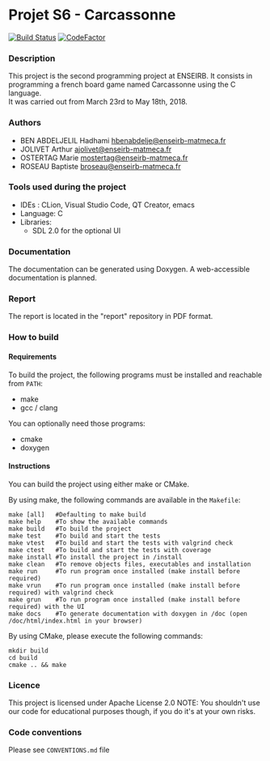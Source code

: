 # Projet S6 - Carcassonne

[![Build Status](https://travis-ci.com/Bokoblin/EIRBS6-PAP2-ProjetCarcassonne.svg?token=G5wZLAQfSsj9KcoZsDs4&branch=master)](https://travis-ci.com/Bokoblin/EIRBS6-PAP2-ProjetCarcassonne)
[![CodeFactor](https://www.codefactor.io/repository/github/bokoblin/eirbs6-pap2-projetcarcassonne/badge)](https://www.codefactor.io/repository/github/bokoblin/eirbs6-pap2-projetcarcassonne)

### Description

This project is the second programming project at ENSEIRB.
It consists in programming a french board game named Carcassonne using the C language. <br>
It was carried out from March 23rd to May 18th, 2018.


### Authors

* BEN ABDELJELIL Hadhami [hbenabdelje@enseirb-matmeca.fr](mailto:hbenabdelje@enseirb-matmeca.fr)
* JOLIVET Arthur [ajolivet@enseirb-matmeca.fr](mailto:ajolivet@enseirb-matmeca.fr)
* OSTERTAG Marie [mostertag@enseirb-matmeca.fr](mailto:mostertag@enseirb-matmeca.fr)
* ROSEAU Baptiste [broseau@enseirb-matmeca.fr](mailto:broseau@enseirb-matmeca.fr)


### Tools used during the project

- IDEs : CLion, Visual Studio Code, QT Creator, emacs
- Language: C
- Libraries:
    - SDL 2.0 for the optional UI


### Documentation

The documentation can be generated using Doxygen.
A web-accessible documentation is planned.


### Report

The report is located in the "report" repository in PDF format.

### How to build

#### Requirements

To build the project, the following programs must be installed and reachable from `PATH`:
- make
- gcc / clang

You can optionally need those programs:
- cmake
- doxygen

#### Instructions

You can build the project using either make or CMake.

By using make, the following commands are available in the `Makefile`:

```
make [all]   #Defaulting to make build
make help    #To show the available commands
make build   #To build the project
make test    #To build and start the tests
make vtest   #To build and start the tests with valgrind check
make ctest   #To build and start the tests with coverage
make install #To install the project in /install
make clean   #To remove objects files, executables and installation
make run     #To run program once installed (make install before required)
make vrun    #To run program once installed (make install before required) with valgrind check
make grun    #To run program once installed (make install before required) with the UI
make docs    #To generate documentation with doxygen in /doc (open /doc/html/index.html in your browser)
```
    
By using CMake, please execute the following commands:

```
mkdir build
cd build
cmake .. && make
```


### Licence

This project is licensed under Apache License 2.0
NOTE: You shouldn't use our code for educational purposes though, if you do it's at your own risks.


### Code conventions

Please see `CONVENTIONS.md` file
